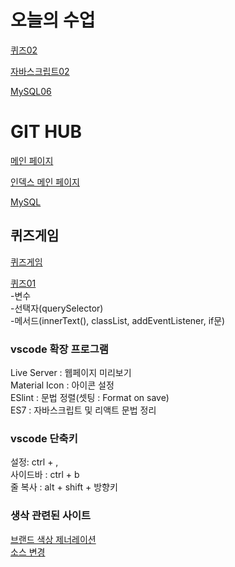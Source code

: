 # 오늘의 수업   
[퀴즈02](https://seodaewon1.github.io/class2024/quiz/quiz02.html)   

[자바스크립트02](https://seodaewon1.github.io/class2024/javascript/javascript02.html)   

[MySQL06](https://seodaewon1.github.io/class2024/mysql/mysql06.html) 

# GIT HUB   
[메인 페이지](https://seodaewon1.github.io/class2024/)   
   
[인덱스 메인 페이지](https://seodaewon1.github.io/class2024/index.html)   

[MySQL](https://seodaewon1.github.io/class2024/mysql/index.html)  

## 퀴즈게임   
[퀴즈게임](https://seodaewon1.github.io/class2024/quiz/index.html)   

[퀴즈01](https://seodaewon1.github.io/class2024/quiz/quiz01.html)   
-변수   
-선택자(querySelector)   
-메서드(innerText(), classList, addEventListener, if문)   

### vscode 확장 프로그램   
Live Server : 웹페이지 미리보기   
Material Icon : 아이콘 설정   
ESlint : 문법 정렬(셋팅 : Format on save)   
ES7 : 자바스크립트 및 리액트 문법 정리   

### vscode 단축키   
설정: ctrl + ,   
사이드바 : ctrl + b   
줄 복사 : alt + shift + 방향키

### 생삭 관련된 사이트
[브랜드 색상 제너레이션](https://huemint.com/brand-intersection/)   
[소스 변경](https://www.sassmeister.com/)   